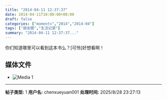 ```yaml
---
title: "2014-04-11 12:37:37"
date: 2014-04-11T10:00:00+08:00
draft: false
categories: ["moments","2014","2014-04"]
tags: ["朋友圈","生活记录"]
summary: "2014-04-11 12:37:37..."
---
```


你们知道哪里可以看到这本书么？[可怜]好想看啊！

## 媒体文件

- ![Media 1](/Moments/photos/2014-04-11/201404111237370.jpg)

---

**帖子类型:** 1
**用户名:** chenxueyuan001
**处理时间:** 2025/8/28 23:27:13